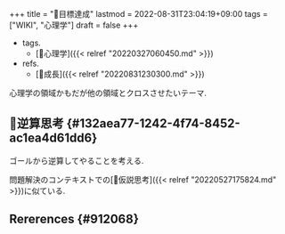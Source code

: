 +++
title = "📝目標達成"
lastmod = 2022-08-31T23:04:19+09:00
tags = ["WIKI", "心理学"]
draft = false
+++

-   tags.
    -   [🔖心理学]({{< relref "20220327060450.md" >}})
-   refs.
    -   [📝成長]({{< relref "20220831230300.md" >}})

心理学の領域かもだが他の領域とクロスさせたいテーマ.


## 📝逆算思考 {#132aea77-1242-4f74-8452-ac1ea4d61dd6}

ゴールから逆算してやることを考える.

問題解決のコンテキストでの[📝仮説思考]({{< relref "20220527175824.md" >}})に似ている.


## Rererences {#912068}
